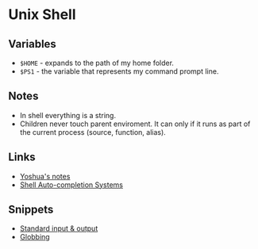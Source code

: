 # Unix Shell
## Variables
- `$HOME` - expands to the path of my home folder.
- `$PS1` - the variable that represents my command prompt line.

## Notes
- In shell everything is a string.
- Children never touch parent enviroment. It can only if it runs as part of the current process (source, function, alias).

## Links
- [Yoshua's notes](https://yoshuawuyts.gitbooks.io/knowledge/content/unix/shell.html)
- [Shell Auto-completion Systems](http://dundalek.com/entropic/shell-auto-completion/)

## Snippets
- [Standard input & output](https://gist.github.com/a1346899be8f2e186e161f1a03efd52b)
- [Globbing](https://gist.github.com/7d9564e24242cda9c0a6717021971830)
